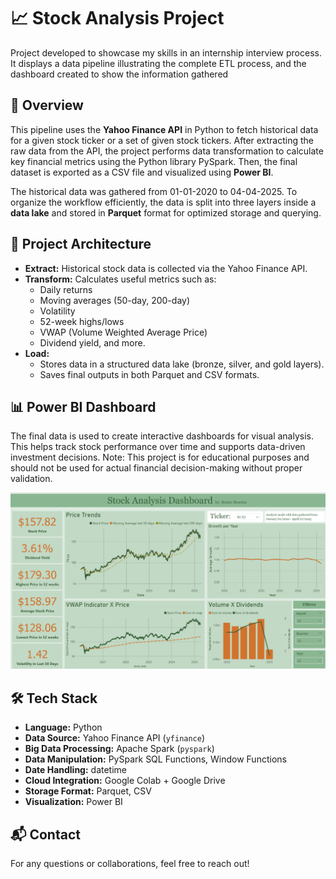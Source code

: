 # 📈 Stock Analysis Project
Project developed to showcase my skills in an internship interview process. It displays a data pipeline illustrating the complete ETL process, and the dashboard created to show the information gathered

## 🔧 Overview

This pipeline uses the **Yahoo Finance API** in Python to fetch historical data for a given stock ticker or a set of given stock tickers. After extracting the raw data from the API, the project performs data transformation to calculate key financial metrics using the Python library PySpark. Then, the final dataset is exported as a CSV file and visualized using **Power BI**.

The historical data was gathered from 01-01-2020 to 04-04-2025.
To organize the workflow efficiently, the data is split into three layers inside a **data lake** and stored in **Parquet** format for optimized storage and querying.

## 🧱 Project Architecture

- **Extract:** Historical stock data is collected via the Yahoo Finance API.
- **Transform:** Calculates useful metrics such as:
  - Daily returns
  - Moving averages (50-day, 200-day)
  - Volatility
  - 52-week highs/lows
  - VWAP (Volume Weighted Average Price)
  - Dividend yield, and more.
- **Load:** 
  - Stores data in a structured data lake (bronze, silver, and gold layers).
  - Saves final outputs in both Parquet and CSV formats.

## 📊 Power BI Dashboard

The final data is used to create interactive dashboards for visual analysis. This helps track stock performance over time and supports data-driven investment decisions.
Note: This project is for educational purposes and should not be used for actual financial decision-making without proper validation.

![Dashboard Preview](images/RY-ticker-dashboard.png)

## 🛠️ Tech Stack

- **Language:** Python
- **Data Source:** Yahoo Finance API (`yfinance`)
- **Big Data Processing:** Apache Spark (`pyspark`)
- **Data Manipulation:** PySpark SQL Functions, Window Functions
- **Date Handling:** datetime
- **Cloud Integration:** Google Colab + Google Drive
- **Storage Format:** Parquet, CSV
- **Visualization:** Power BI

## 📬 Contact

For any questions or collaborations, feel free to reach out!
